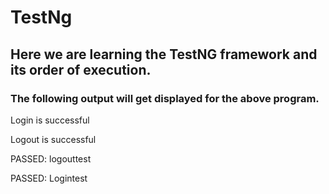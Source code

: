 # TestNg
## Here we are learning the TestNG framework and its order of execution.
### The following output will get displayed for the above program.
 Login is successful
 
 Logout is successful
 
 PASSED: logouttest
 
 PASSED: Logintest

